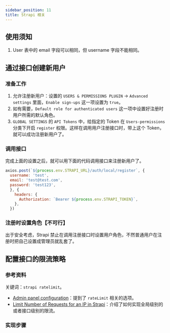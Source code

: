 ```yaml
---
sidebar_position: 11
title: Strapi 相关
---
```


## 使用须知

1. User 表中的 email 字段可以相同，但 username 字段不能相同。

## 通过接口创建新用户

### 准备工作

1. 允许注册新用户：设置的 `USERS & PERMISSIONS PLUGIN` → `Advanced settings` 里面，`Enable sign-ups` 这一项设置为 `true`。
2. 如有需要，`Default role for authenticated users` 这一项中设置好注册时用户所需的默认角色。
3. `GLOBAL SETTINGS` 的 `API Tokens` 中，给指定的 Token 在 `Users-permissions` 分类下开启 `register` 权限。这样在调用用户注册接口时，带上这个 Token，就可以成功注册新用户了。

### 调用接口

完成上面的设置之后，就可以用下面的代码调用接口来注册新用户了。

```js
axios.post(`${process.env.STRAPI_URL}/auth/local/register`, {
  username: 'test',
  email: 'test@test.com',
  password: 'test123',
  }, {
    headers: {
      Authorization: `Bearer ${process.env.STRAPI_TOKEN}`,
    },
  })
```

### 注册时设置角色【不可行】

出于安全考虑，Strapi 禁止在调用注册接口时设置用户角色，不然普通用户在注册时把自己设置成管理员就乱套了。

## 配置接口的限流策略

### 参考资料

关键词：`strapi ratelimit`。

- [Admin panel configuration](https://docs.strapi.io/dev-docs/configurations/admin-panel)：提到了 `rateLimit` 相关的选项。
- [Limit Number of Requests for an IP in Strapi](https://stackoverflow.com/a/76510152/2667665)：介绍了如何实现全局级别的或者接口级别的限流。

### 实现步骤
